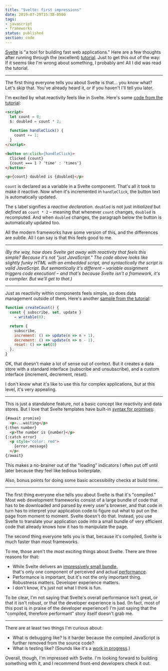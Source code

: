 ```yaml
---
title: "Svelte: first impressions"
date: 2019-07-29T15:38-0500
tags:
- javascript
- frameworks 
status: published
section: code
---
```

[Svelte] is "a tool for building fast web applications." Here are a few
thoughts after
running through the (excellent)
[tutorial]. Just to get this out of the way: If it seems like I'm
wrong about something, I probably am! All I did was read the tutorial.

---

The first thing everyone tells you about Svelte is that... you know
what? Let's skip that. You've already heard it, or if you haven't I'll
tell you later.

I'm excited by what reactivity feels like in Svelte.
Here's some [code from the tutorial][reactive-declarations]:

```html
<script>
  let count = 0;
  $: doubled = count * 2;
	
  function handleClick() {
    count += 1;
  }
</script>

<button on:click={handleClick}>
  Clicked {count}
  {count === 1 ? 'time' : 'times'}
</button> 

<p>{count} doubled is {doubled}</p>
```

`count` is declared as a variable in a Svelte component. That's all
it took to make it reactive. Now when it's incremented in `handleClick`,
the button text is automatically updated.

The `$` label signifies a <i>reactive declaration.</i> `doubled` is not
just *initialized* but *defined* as `count * 2` – meaning that whenever
`count` changes, `doubled` is recomputed. And when `doubled` changes,
the paragraph below the button is automatically updated too.  

All the modern frameworks have some version of this, and the differences
are subtle. All I can say is that this feels good to me.

---

<i>(By the way, how does Svelte get away with reactivity that feels this
simple? Because it's not "just JavaScript." The code above looks like
slightly funky HTML with an embedded script, and syntactically the
script is valid
JavaScript. But semantically it's different – variable assignment triggers
code execution! – and that's because Svelte isn't a framework, it's a
compiler. But we'll get to that.)</i>

---

Just as reactivity within components feels simple, so does data management
outside of them. Here's another [sample from the tutorial][custom-stores]:

```javascript
function createCount() {
  const { subscribe, set, update }
    = writable(0);

  return {
    subscribe,
    increment: () => update(n => n + 1),
    decrement: () => update(n => n - 1),
    reset: () => set(0)
  };
}
```

OK, that doesn't make a lot of sense out of context. But it creates a
data store with a standard interface (subscribe and unsubscribe), and
a custom interface (increment, decrement, reset).

I don't know what it's like to use this for complex applications, but
at this level, it's very appealing.  

---

This is just a standalone feature, not a basic concept like reactivity
and data stores. But I love that Svelte templates have built-in [syntax
for promises][await-blocks]:

```html
{#await promise}
  <p>...waiting</p>
{:then number}
  <p>The number is {number}</p>
{:catch error}
  <p style="color: red">
    {error.message}
  </p>
{/await}
```
  
This makes a no-brainer out of the "loading" indicators I often put
off until later because they feel like tedious boilerplate.

Also, bonus points for doing some basic accessibility checks at build time.

---

The first thing everyone else tells you about Svelte is that it's "compiled."
Most web development frameworks consist of a large bundle of code that
has to be downloaded and parsed by every user's browser, and that code
in turn has to interpret your application code to figure out what to put
on the page from moment to moment. Svelte doesn't do that.
Instead, you use Svelte to translate your application code into a small
bundle of very efficient code that already knows how it has to manipulate
the page.

The second thing everyone tells you is that, because it's compiled,
Svelte is much faster than most frameworks.

To me, those aren't the most
exciting things about Svelte. There are three reasons for that:

- While Svelte delivers an [impressively small bundle,][bundle-size]   
  that's only one component of perceived and actual [performance].
- Performance is important, but it's not the only important thing.
  Robustness matters. Developer experience matters.
- I don't know, it's just not what I think is fun.   

To be clear, I'm not saying that Svelte's overall performance isn't great,
or that it isn't robust, or that the developer experience is bad. (In fact,
most of this post is in praise of the developer experience!) I'm just saying
that the "compiled, therefore performant" story itself doesn't grab me.

---

There are at least two things I'm curious about:

- What is debugging like? Is it harder because the compiled JavaScript
  is further removed from the source code?
- What is testing like? (Sounds like it's a [work in progress][testing].) 
    
Overall, though, I'm impressed with Svelte. I'm looking forward to building
something with it, and I recommend front-end developers check it out.   

[Svelte]: https://svelte.dev/
[tutorial]: https://svelte.dev/tutorial/basics
[reactive-declarations]: https://svelte.dev/tutorial/reactive-declarations
[custom-stores]: https://svelte.dev/tutorial/custom-stores
[await-blocks]: https://svelte.dev/tutorial/await-blocks
[bundle-size]: https://www.freecodecamp.org/news/a-realworld-comparison-of-front-end-frameworks-with-benchmarks-2019-update-4be0d3c78075/#metric-2-size
[performance]: https://www.freecodecamp.org/news/a-realworld-comparison-of-front-end-frameworks-with-benchmarks-2019-update-4be0d3c78075/#performance
[testing]: https://github.com/sveltejs/svelte/wiki/FAQ#how-do-i-do-testing-svelte-apps
